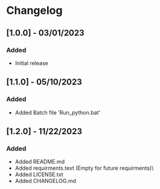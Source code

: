# Changelog

## [1.0.0] - 03/01/2023

### Added
- Initial release

## [1.1.0] - 05/10/2023

### Added
- Added Batch file 'Run_python.bat'

## [1.2.0] - 11/22/2023

### Added
- Added README.md
- Added requirments.text (Empty for future requirments)\
- Added LICENSE.txt
- Added CHANGELOG.md